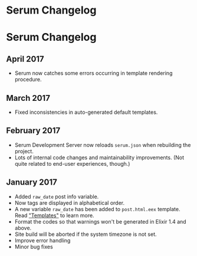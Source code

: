 # Serum Changelog

# Serum Changelog

## April 2017

* Serum now catches some errors occurring in template rendering procedure.

## March 2017

* Fixed inconsistencies in auto-generated default templates.

## February 2017

* Serum Development Server now reloads `serum.json` when rebuilding the project.
* Lots of internal code changes and maintainability improvements. (Not quite
related to end-user experiences, though.)

## January 2017

* Added `raw_date` post info variable.
* Now tags are displayed in alphabetical order.
* A new variable `raw_date` has been added to `post.html.eex` template. Read
    [&quot;Templates&quot;](%pages:docs/templates) to learn more.
* Format the codes so that warnings won't be generated in Elixir 1.4 and above.
* Site build will be aborted if the system timezone is not set.
* Improve error handling
* Minor bug fixes

